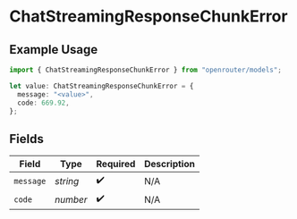 # ChatStreamingResponseChunkError

## Example Usage

```typescript
import { ChatStreamingResponseChunkError } from "openrouter/models";

let value: ChatStreamingResponseChunkError = {
  message: "<value>",
  code: 669.92,
};
```

## Fields

| Field              | Type               | Required           | Description        |
| ------------------ | ------------------ | ------------------ | ------------------ |
| `message`          | *string*           | :heavy_check_mark: | N/A                |
| `code`             | *number*           | :heavy_check_mark: | N/A                |